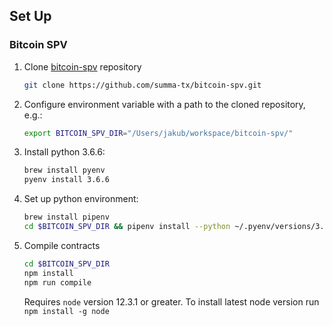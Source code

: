 ## Set Up

### Bitcoin SPV

1. Clone [bitcoin-spv](https://github.com/summa-tx/bitcoin-spv) repository
   ```sh
   git clone https://github.com/summa-tx/bitcoin-spv.git
   ```
   
2. Configure environment variable with a path to the cloned repository, e.g.:
    ```sh
    export BITCOIN_SPV_DIR="/Users/jakub/workspace/bitcoin-spv/"
    ```

3. Install python 3.6.6:
    ```sh
    brew install pyenv
    pyenv install 3.6.6
    ```

4. Set up python environment:
    ```sh
    brew install pipenv
    cd $BITCOIN_SPV_DIR && pipenv install --python ~/.pyenv/versions/3.6.6/bin/python
    ```

5. Compile contracts
   ```sh
   cd $BITCOIN_SPV_DIR
   npm install
   npm run compile
   ```
   Requires `node` version 12.3.1 or greater. To install latest node version run
   `npm install -g node`
